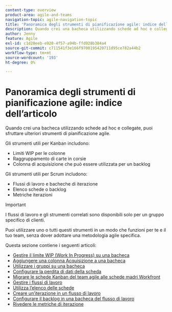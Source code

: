 ```yaml
---
content-type: overview
product-area: agile-and-teams
navigation-topic: agile-navigation-topic
title: 'Panoramica degli strumenti di pianificazione agile: indice dell’articolo'
description: Quando crei una bacheca utilizzando schede ad hoc e collegate, puoi sfruttare ulteriori strumenti di pianificazione agile sulle bacheche.
author: Jenny
feature: Agile
exl-id: c1d28eeb-e920-4f57-a94b-ffd928b384a4
source-git-commit: c711541f3e166f9700195420711d95ce782a44b2
workflow-type: tm+mt
source-wordcount: '193'
ht-degree: 0%

---
```


# Panoramica degli strumenti di pianificazione agile: indice dell’articolo

<!-- Audited: 5/2025 -->

Quando crei una bacheca utilizzando schede ad hoc e collegate, puoi sfruttare ulteriori strumenti di pianificazione agile.

Gli strumenti utili per Kanban includono:

* Limiti WIP per le colonne
* Raggruppamento di carte in corsie
* Colonna di acquisizione che può essere utilizzata per un backlog

Gli strumenti utili per Scrum includono:

* Flussi di lavoro e bacheche di iterazione
* Elenco schede o backlog
* Metriche iterazioni

>[!IMPORTANT]
>
>I flussi di lavoro e gli strumenti correlati sono disponibili solo per un gruppo specifico di clienti.

Puoi utilizzare uno o tutti questi strumenti in un modo che funzioni per te e il tuo team, senza dover adottare una metodologia agile specifica.

Questa sezione contiene i seguenti articoli:

* [Gestire il limite WIP (Work In Progress) su una bacheca](/help/quicksilver/agile/use-boards-agile-planning-tools/manage-wip-limit-on-board.md)
* [Aggiungere una colonna Acquisizione a una bacheca](/help/quicksilver/agile/use-boards-agile-planning-tools/add-intake-column-to-board.md)
* [Utilizzare i gruppi su una bacheca](/help/quicksilver/agile/use-boards-agile-planning-tools/group-cards-on-board.md)
* [Configurare la perdita di dati della scheda](/help/quicksilver/agile/use-boards-agile-planning-tools/configure-card-falloff.md)
* [Migrare le schede Kanban del team agile alle schede madri Workfront](/help/quicksilver/agile/use-boards-agile-planning-tools/migrate-kanban-cards-to-boards.md)
* [Gestire i flussi di lavoro](/help/quicksilver/agile/use-boards-agile-planning-tools/manage-collections.md)
* [Utilizza l’elenco delle schede](/help/quicksilver/agile/use-boards-agile-planning-tools/use-card-list.md)
* [Creare un’iterazione in un flusso di lavoro](/help/quicksilver/agile/use-boards-agile-planning-tools/create-an-iteration-in-workstream.md)
* [Configurare il backlog in una bacheca del flusso di lavoro](/help/quicksilver/agile/use-boards-agile-planning-tools/configure-backlog-workstream-board.md)
* [Rivedere le metriche di iterazione](/help/quicksilver/agile/use-boards-agile-planning-tools/review-iteration-metrics.md)
